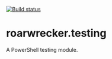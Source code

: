 [![Build status](https://ci.appveyor.com/api/projects/status/x5sl8x1esgb9r3mi/branch/master?svg=true)](https://ci.appveyor.com/project/roarwrecker/roarwrecker-testing/branch/master)
# roarwrecker.testing
A PowerShell testing module.
